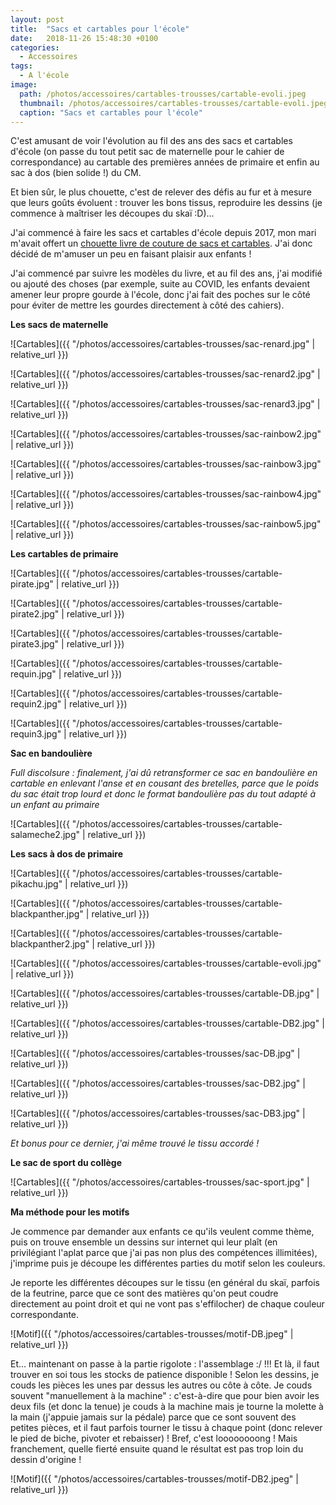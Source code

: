 ```yaml
---
layout: post
title:  "Sacs et cartables pour l'école"
date:   2018-11-26 15:48:30 +0100
categories: 
  - Accessoires
tags: 
  - A l'école
image:
  path: /photos/accessoires/cartables-trousses/cartable-evoli.jpeg
  thumbnail: /photos/accessoires/cartables-trousses/cartable-evoli.jpeg
  caption: "Sacs et cartables pour l'école"
---
```


C'est amusant de voir l'évolution au fil des ans des sacs et cartables d'école (on passe du tout petit sac de maternelle pour le cahier de correspondance) au cartable des premières années de primaire et enfin au sac à dos (bien solide !) du CM. 

Et bien sûr, le plus chouette, c'est de relever des défis au fur et à mesure que leurs goûts évoluent : trouver les bons tissus, reproduire les dessins (je commence à maîtriser les découpes du skaï :D)... 

<!-- more -->

J'ai commencé à faire les sacs et cartables d'école depuis 2017, mon mari m'avait offert un [chouette livre de couture de sacs et cartables](https://www.mapetitemercerie.com/en/library/56902-book-cartables-et-sacs-a-dos.html). J'ai donc décidé de m'amuser un peu en faisant plaisir aux enfants !

J'ai commencé par suivre les modèles du livre, et au fil des ans, j'ai modifié ou ajouté des choses (par exemple, suite au COVID, les enfants devaient amener leur propre gourde à l'école, donc j'ai fait des poches sur le côté pour éviter de mettre les gourdes directement à côté des cahiers).

**Les sacs de maternelle**

![Cartables]({{ "/photos/accessoires/cartables-trousses/sac-renard.jpg" | relative_url }})

![Cartables]({{ "/photos/accessoires/cartables-trousses/sac-renard2.jpg" | relative_url }})

![Cartables]({{ "/photos/accessoires/cartables-trousses/sac-renard3.jpg" | relative_url }})

![Cartables]({{ "/photos/accessoires/cartables-trousses/sac-rainbow2.jpg" | relative_url }})

![Cartables]({{ "/photos/accessoires/cartables-trousses/sac-rainbow3.jpg" | relative_url }})

![Cartables]({{ "/photos/accessoires/cartables-trousses/sac-rainbow4.jpg" | relative_url }})

![Cartables]({{ "/photos/accessoires/cartables-trousses/sac-rainbow5.jpg" | relative_url }})


**Les cartables de primaire**

![Cartables]({{ "/photos/accessoires/cartables-trousses/cartable-pirate.jpg" | relative_url }})

![Cartables]({{ "/photos/accessoires/cartables-trousses/cartable-pirate2.jpg" | relative_url }})

![Cartables]({{ "/photos/accessoires/cartables-trousses/cartable-pirate3.jpg" | relative_url }})

![Cartables]({{ "/photos/accessoires/cartables-trousses/cartable-requin.jpg" | relative_url }})

![Cartables]({{ "/photos/accessoires/cartables-trousses/cartable-requin2.jpg" | relative_url }})

![Cartables]({{ "/photos/accessoires/cartables-trousses/cartable-requin3.jpg" | relative_url }})


**Sac en bandoulière**

_Full discolsure : finalement, j'ai dû retransformer ce sac en bandoulière en cartable en enlevant l'anse et en cousant des bretelles, parce que le poids du sac était trop lourd et donc le format bandoulière pas du tout adapté à un enfant au primaire_

![Cartables]({{ "/photos/accessoires/cartables-trousses/cartable-salameche2.jpg" | relative_url }})


**Les sacs à dos de primaire**

![Cartables]({{ "/photos/accessoires/cartables-trousses/cartable-pikachu.jpg" | relative_url }})

![Cartables]({{ "/photos/accessoires/cartables-trousses/cartable-blackpanther.jpg" | relative_url }})

![Cartables]({{ "/photos/accessoires/cartables-trousses/cartable-blackpanther2.jpg" | relative_url }})

![Cartables]({{ "/photos/accessoires/cartables-trousses/cartable-evoli.jpg" | relative_url }})

![Cartables]({{ "/photos/accessoires/cartables-trousses/cartable-DB.jpg" | relative_url }})

![Cartables]({{ "/photos/accessoires/cartables-trousses/cartable-DB2.jpg" | relative_url }})

![Cartables]({{ "/photos/accessoires/cartables-trousses/sac-DB.jpg" | relative_url }})

![Cartables]({{ "/photos/accessoires/cartables-trousses/sac-DB2.jpg" | relative_url }})

![Cartables]({{ "/photos/accessoires/cartables-trousses/sac-DB3.jpg" | relative_url }})

_Et bonus pour ce dernier, j'ai même trouvé le tissu accordé !_


**Le sac de sport du collège**

![Cartables]({{ "/photos/accessoires/cartables-trousses/sac-sport.jpg" | relative_url }})

**Ma méthode pour les motifs**

Je commence par demander aux enfants ce qu'ils veulent comme thème, puis on trouve ensemble un dessins sur internet qui leur plaît (en privilégiant l'aplat parce que j'ai pas non plus des compétences illimitées), j'imprime puis je découpe les différentes parties du motif selon les couleurs. 

Je reporte les différentes découpes sur le tissu (en général du skaï, parfois de la feutrine, parce que ce sont des matières qu'on peut coudre directement au point droit et qui ne vont pas s'effilocher) de chaque couleur correspondante. 

![Motif]({{ "/photos/accessoires/cartables-trousses/motif-DB.jpeg" | relative_url }})

Et... maintenant on passe à la partie rigolote : l'assemblage :/ !!! Et là, il faut trouver en soi tous les stocks de patience disponible ! Selon les dessins, je couds les pièces les unes par dessus les autres ou côte à côte. Je couds souvent "manuellement à la machine" : c'est-à-dire que pour bien avoir les deux fils (et donc la tenue) je couds à la machine mais je tourne la molette à la main (j'appuie jamais sur la pédale) parce que ce sont souvent des petites pièces, et il faut parfois tourner le tissu à chaque point (donc relever le pied de biche, pivoter et rebaisser) ! Bref, c'est loooooooong ! Mais franchement, quelle fierté ensuite quand le résultat est pas trop loin du dessin d'origine !

![Motif]({{ "/photos/accessoires/cartables-trousses/motif-DB2.jpeg" | relative_url }})